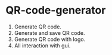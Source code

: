 # QR-code-generator

1. Generate QR code.
2. Generate and save QR code.
3. Generate QR code with logo.
4. All interaction with gui.
